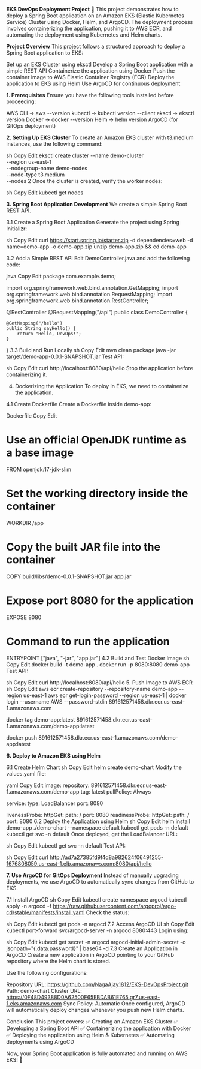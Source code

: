 **EKS DevOps Deployment Project 🚀**
This project demonstrates how to deploy a Spring Boot application on an Amazon EKS (Elastic Kubernetes Service) Cluster using Docker, Helm, and ArgoCD. The deployment process involves containerizing the application, pushing it to AWS ECR, and automating the deployment using Kubernetes and Helm charts.

**Project Overview**
This project follows a structured approach to deploy a Spring Boot application to EKS:

Set up an EKS Cluster using eksctl
Develop a Spring Boot application with a simple REST API
Containerize the application using Docker
Push the container image to AWS Elastic Container Registry (ECR)
Deploy the application to EKS using Helm
Use ArgoCD for continuous deployment

**1. Prerequisites**
Ensure you have the following tools installed before proceeding:

AWS CLI → aws --version
kubectl → kubectl version --client
eksctl → eksctl version
Docker → docker --version
Helm → helm version
ArgoCD (for GitOps deployment)

**2. Setting Up EKS Cluster**
To create an Amazon EKS cluster with t3.medium instances, use the following command:

sh
Copy
Edit
eksctl create cluster --name demo-cluster \
  --region us-east-1 \
  --nodegroup-name demo-nodes \
  --node-type t3.medium \
  --nodes 2
Once the cluster is created, verify the worker nodes:

sh
Copy
Edit
kubectl get nodes

**3. Spring Boot Application Development**
We create a simple Spring Boot REST API.

3.1 Create a Spring Boot Application
Generate the project using Spring Initializr:

sh
Copy
Edit
curl https://start.spring.io/starter.zip -d dependencies=web -d name=demo-app -o demo-app.zip
unzip demo-app.zip && cd demo-app

3.2 Add a Simple REST API
Edit DemoController.java and add the following code:

java
Copy
Edit
package com.example.demo;

import org.springframework.web.bind.annotation.GetMapping;
import org.springframework.web.bind.annotation.RequestMapping;
import org.springframework.web.bind.annotation.RestController;

@RestController
@RequestMapping("/api")
public class DemoController {

    @GetMapping("/hello")
    public String sayHello() {
        return "Hello, DevOps!";
    }
}
3.3 Build and Run Locally
sh
Copy
Edit
mvn clean package
java -jar target/demo-app-0.0.1-SNAPSHOT.jar
Test API:

sh
Copy
Edit
curl http://localhost:8080/api/hello
Stop the application before containerizing it.

4. Dockerizing the Application
To deploy in EKS, we need to containerize the application.

4.1 Create Dockerfile
Create a Dockerfile inside demo-app:

Dockerfile
Copy
Edit
# Use an official OpenJDK runtime as a base image
FROM openjdk:17-jdk-slim

# Set the working directory inside the container
WORKDIR /app

# Copy the built JAR file into the container
COPY build/libs/demo-0.0.1-SNAPSHOT.jar app.jar

# Expose port 8080 for the application
EXPOSE 8080

# Command to run the application
ENTRYPOINT ["java", "-jar", "app.jar"]
4.2 Build and Test Docker Image
sh
Copy
Edit
docker build -t demo-app .
docker run -p 8080:8080 demo-app
Test API:

sh
Copy
Edit
curl http://localhost:8080/api/hello
5. Push Image to AWS ECR
sh
Copy
Edit
aws ecr create-repository --repository-name demo-app --region us-east-1
aws ecr get-login-password --region us-east-1 | docker login --username AWS --password-stdin 891612571458.dkr.ecr.us-east-1.amazonaws.com

docker tag demo-app:latest 891612571458.dkr.ecr.us-east-1.amazonaws.com/demo-app:latest

docker push 891612571458.dkr.ecr.us-east-1.amazonaws.com/demo-app:latest

**6. Deploy to Amazon EKS using Helm**

6.1 Create Helm Chart
sh
Copy
Edit
helm create demo-chart
Modify the values.yaml file:

yaml
Copy
Edit
image:
  repository: 891612571458.dkr.ecr.us-east-1.amazonaws.com/demo-app
  tag: latest
  pullPolicy: Always

service:
  type: LoadBalancer
  port: 8080

livenessProbe:
  httpGet:
    path: /
    port: 8080
readinessProbe:
  httpGet:
    path: /
    port: 8080
6.2 Deploy the Application using Helm
sh
Copy
Edit
helm install demo-app ./demo-chart --namespace default
kubectl get pods -n default
kubectl get svc -n default
Once deployed, get the LoadBalancer URL:

sh
Copy
Edit
kubectl get svc -n default
Test API:

sh
Copy
Edit
curl http://ad7a27385fd9f4d8a982624f06491255-1676808059.us-east-1.elb.amazonaws.com:8080/api/hello

**7. Use ArgoCD for GitOps Deployment**
Instead of manually upgrading deployments, we use ArgoCD to automatically sync changes from GitHub to EKS.

7.1 Install ArgoCD
sh
Copy
Edit
kubectl create namespace argocd
kubectl apply -n argocd -f https://raw.githubusercontent.com/argoproj/argo-cd/stable/manifests/install.yaml
Check the status:

sh
Copy
Edit
kubectl get pods -n argocd
7.2 Access ArgoCD UI
sh
Copy
Edit
kubectl port-forward svc/argocd-server -n argocd 8080:443
Login using:

sh
Copy
Edit
kubectl get secret -n argocd argocd-initial-admin-secret -o jsonpath="{.data.password}" | base64 -d
7.3 Create an Application in ArgoCD
Create a new application in ArgoCD pointing to your GitHub repository where the Helm chart is stored.

Use the following configurations:

Repository URL: https://github.com/NagaAjay1812/EKS-DevOpsProject.git
Path: demo-chart
Cluster URL: https://0F48D49388D0A62500F65EBDAB61E765.gr7.us-east-1.eks.amazonaws.com
Sync Policy: Automatic
Once configured, ArgoCD will automatically deploy changes whenever you push new Helm charts.

Conclusion
This project covers: ✅ Creating an Amazon EKS Cluster
✅ Developing a Spring Boot API
✅ Containerizing the application with Docker
✅ Deploying the application using Helm & Kubernetes
✅ Automating deployments using ArgoCD

Now, your Spring Boot application is fully automated and running on AWS EKS! 🎉

